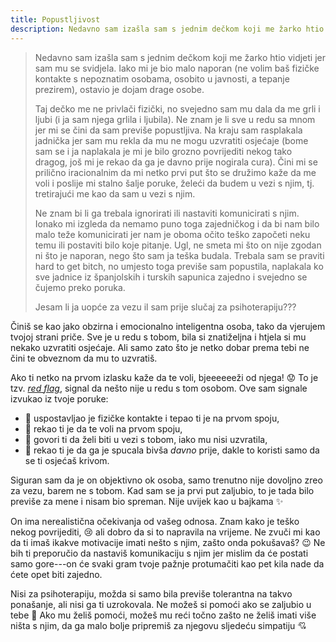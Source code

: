 ```yaml
---
title: Popustljivost
description: Nedavno sam izašla sam s jednim dečkom koji me žarko htio vidjeti jer sam mu se svidjela. Iako mi je bio malo naporan (ne volim baš fizičke kontakte s nepoznatim osobama, osobito u javnosti, a tepanje prezirem), ostavio je dojam drage osobe.
---
```


> Nedavno sam izašla sam s jednim dečkom koji me žarko htio vidjeti jer sam mu se svidjela. Iako mi je bio malo naporan (ne volim baš fizičke kontakte s nepoznatim osobama, osobito u javnosti, a tepanje prezirem), ostavio je dojam drage osobe.
>
> Taj dečko me ne privlači fizički, no svejedno sam mu dala da me grli i ljubi (i ja sam njega grlila i ljubila). Ne znam je li sve u redu sa mnom jer mi se čini da sam previše popustljiva. Na kraju sam rasplakala jadnička jer sam mu rekla da mu ne mogu uzvratiti osjećaje (bome sam se i ja naplakala je mi je bilo grozno povrijediti nekog tako dragog, još mi je rekao da ga je davno prije nogirala cura). Čini mi se prilično iracionalnim da mi netko prvi put što se družimo kaže da me voli i poslije mi stalno šalje poruke, želeći da budem u vezi s njim, tj. tretirajući me kao da sam u vezi s njim.
>
> Ne znam bi li ga trebala ignorirati ili nastaviti komunicirati s njim. Ionako mi izgleda da nemamo puno toga zajedničkog i da bi nam bilo malo teže komunicirati jer nam je oboma očito teško započeti neku temu ili postaviti bilo koje pitanje. Ugl, ne smeta mi što on nije zgodan ni što je naporan, nego što sam ja teška budala. Trebala sam se praviti hard to get bitch, no umjesto toga previše sam popustila, naplakala ko sve jadnice iz španjolskih i turskih sapunica zajedno i svejedno se čujemo preko poruka.
>
> Jesam li ja uopće za vezu il sam prije slučaj za psihoterapiju???

Činiš se kao jako obzirna i emocionalno inteligentna osoba, tako da vjerujem tvojoj strani priče. Sve je u redu s tobom, bila si znatiželjna i htjela si mu nekako uzvratiti osjećaje. Ali samo zato što je netko dobar prema tebi ne čini te obveznom da mu to uzvratiš.

Ako ti netko na prvom izlasku kaže da te voli, bjeeeeeeži od njega! :worried: To je tzv. _[red flag][0]_, signal da nešto nije u redu s tom osobom. Ove sam signale izvukao iz tvoje poruke:

  - :red_circle: uspostavljao je fizičke kontakte i tepao ti je na prvom spoju,
  - :red_circle: rekao ti je da te voli na prvom spoju,
  - :red_circle: govori ti da želi biti u vezi s tobom, iako mu nisi uzvratila,
  - :red_circle: rekao ti je da ga je spucala bivša *davno* prije, dakle to koristi samo da se ti osjećaš krivom.

Siguran sam da je on objektivno ok osoba, samo trenutno nije dovoljno zreo za vezu, barem ne s tobom. Kad sam se ja prvi put zaljubio, to je tada bilo previše za mene i nisam bio spreman. Nije uvijek kao u bajkama :sparkles:

On ima nerealistična očekivanja od vašeg odnosa. Znam kako je teško nekog povrijediti, :cry: ali dobro da si to napravila na vrijeme. Ne zvuči mi kao da ti imaš ikakve motivacije imati nešto s njim, zašto onda pokušavaš? :wink: Ne bih ti preporučio da nastaviš komunikaciju s njim jer mislim da će postati samo gore---on će svaki gram tvoje pažnje protumačiti kao pet kila nade da ćete opet biti zajedno.

Nisi za psihoterapiju, možda si samo bila previše tolerantna na takvo ponašanje, ali nisi ga ti uzrokovala. Ne možeš si pomoći ako se zaljubio u tebe :information_desk_person: Ako mu želiš pomoći, možeš mu reći točno zašto ne želiš imati više ništa s njim, da ga malo bolje pripremiš za njegovu sljedeću simpatiju :cupid:

[0]: https://en.wikipedia.org/wiki/Red_flag_(idiom)
